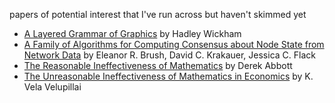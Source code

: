papers of potential interest that I've run across but haven't skimmed yet

- [A Layered Grammar of Graphics](http://vita.had.co.nz/papers/layered-grammar.pdf) by Hadley Wickham
- [A Family of Algorithms for Computing Consensus about
Node State from Network Data](http://www.ncbi.nlm.nih.gov/pmc/articles/PMC3715438/pdf/pcbi.1003109.pdf) by Eleanor R. Brush, David C. Krakauer, Jessica C. Flack
- [The Reasonable Ineffectiveness of Mathematics](http://www.eleceng.adelaide.edu.au/personal/dabbott/publications/PIE_abbott2013.pdf) by Derek Abbott
- [The Unreasonable Ineffectiveness of Mathematics in Economics](http://eprints.biblio.unitn.it/685/1/6_04_Vela.pdf) by K. Vela Velupillai
